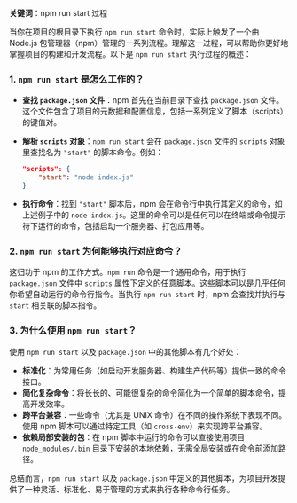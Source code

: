 **关键词**：npm run start 过程

当你在项目的根目录下执行 `npm run start` 命令时，实际上触发了一个由 Node.js 包管理器（npm）管理的一系列流程。理解这一过程，可以帮助你更好地掌握项目的构建和开发流程。以下是 `npm run start` 执行过程的概述：

### 1. `npm run start` 是怎么工作的？

- **查找 `package.json` 文件**：npm 首先在当前目录下查找 `package.json` 文件。这个文件包含了项目的元数据和配置信息，包括一系列定义了脚本（scripts）的键值对。
- **解析 `scripts` 对象**：`npm run start` 会在 `package.json` 文件的 `scripts` 对象里查找名为 `"start"` 的脚本命令。例如：

  ```json
  "scripts": {
      "start": "node index.js"
  }
  ```

- **执行命令**：找到 `"start"` 脚本后，npm 会在命令行中执行其定义的命令，如上述例子中的 `node index.js`。这里的命令可以是任何可以在终端或命令提示符下运行的命令，包括启动一个服务器、打包应用等。

### 2. `npm run start` 为何能够执行对应命令？

这归功于 npm 的工作方式。`npm run` 命令是一个通用命令，用于执行 `package.json` 文件中 `scripts` 属性下定义的任意脚本。这些脚本可以是几乎任何你希望自动运行的命令行指令。当执行 `npm run start` 时，npm 会查找并执行与 `start` 相关联的脚本指令。

### 3. 为什么使用 `npm run start`？

使用 `npm run start` 以及 `package.json` 中的其他脚本有几个好处：

- **标准化**：为常用任务（如启动开发服务器、构建生产代码等）提供一致的命令接口。
- **简化复杂命令**：将长长的、可能很复杂的命令简化为一个简单的脚本命令，提高开发效率。
- **跨平台兼容**：一些命令（尤其是 UNIX 命令）在不同的操作系统下表现不同。使用 npm 脚本可以通过特定工具（如 `cross-env`）来实现跨平台兼容。
- **依赖局部安装的包**：在 npm 脚本中运行的命令可以直接使用项目 `node_modules/.bin` 目录下安装的本地依赖，无需全局安装或在命令前添加路径。

总结而言，`npm run start` 以及 `package.json` 中定义的其他脚本，为项目开发提供了一种灵活、标准化、易于管理的方式来执行各种命令行任务。
